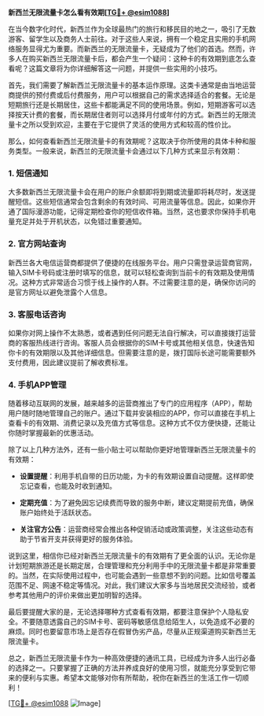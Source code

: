 **新西兰无限流量卡怎么看有效期[[TG💪+ @esim1088](https://t.me/s/esim1088)]**

在当今数字化时代，新西兰作为全球最热门的旅行和移民目的地之一，吸引了无数游客、留学生以及商务人士前往。对于这些人来说，拥有一个稳定且实用的手机网络服务显得尤为重要。而新西兰的无限流量卡，无疑成为了他们的首选。然而，许多人在购买新西兰无限流量卡后，都会产生一个疑问：这种卡的有效期到底怎么查看呢？这篇文章将为你详细解答这一问题，并提供一些实用的小技巧。

首先，我们需要了解新西兰无限流量卡的基本运作原理。这类卡通常是由当地运营商提供的预付费或后付费服务，用户可以根据自己的需求选择适合的套餐。无论是短期旅行还是长期居住，这些卡都能满足不同的使用场景。例如，短期游客可以选择按天计费的套餐，而长期居住者则可以选择月付或年付的方式。新西兰的无限流量卡之所以受到欢迎，主要在于它提供了灵活的使用方式和较高的性价比。

那么，如何查看新西兰无限流量卡的有效期呢？这取决于你所使用的具体卡种和服务类型。一般来说，新西兰的无限流量卡会通过以下几种方式来显示有效期：

### 1. **短信通知**
大多数新西兰无限流量卡会在用户的账户余额即将到期或流量即将耗尽时，发送提醒短信。这些短信通常会包含剩余的有效时间、可用流量等信息。因此，如果你开通了国际漫游功能，记得定期检查你的短信收件箱。当然，这也要求你保持手机电量充足并处于开机状态，以免错过重要通知。

### 2. **官方网站查询**
新西兰各大电信运营商都提供了便捷的在线服务平台。用户只需登录运营商官网，输入SIM卡号码或注册时填写的信息，就可以轻松查询到当前卡的有效期及使用情况。这种方式非常适合习惯于线上操作的人群。不过需要注意的是，确保你访问的是官方网址以避免泄露个人信息。

### 3. **客服电话咨询**
如果你对网上操作不太熟悉，或者遇到任何问题无法自行解决，可以直接拨打运营商的客服热线进行咨询。客服人员会根据你的SIM卡号或其他相关信息，快速告知你卡的有效期限以及其他详细信息。但需要注意的是，拨打国际长途可能需要额外支付费用，因此建议提前了解收费标准。

### 4. **手机APP管理**
随着移动互联网的发展，越来越多的运营商推出了专门的应用程序（APP），帮助用户随时随地管理自己的账户。通过下载并安装相应的APP，你可以直接在手机上查看卡的有效期、消费记录以及充值方式等信息。这种方式不仅方便快捷，还能让你随时掌握最新的优惠活动。

除了以上几种方法外，还有一些小贴士可以帮助你更好地管理新西兰无限流量卡的有效期：

- **设置提醒**：利用手机自带的日历功能，为卡的有效期设置自动提醒。这样即使忘记查看，也能及时收到通知。
  
- **定期充值**：为了避免因忘记续费而导致的服务中断，建议定期提前充值，确保账户始终处于活跃状态。

- **关注官方公告**：运营商经常会推出各种促销活动或政策调整，关注这些动态有助于节省开支并获得更好的服务体验。

说到这里，相信你已经对新西兰无限流量卡的有效期有了更全面的认识。无论你是计划短期旅游还是长期定居，合理管理和充分利用手中的无限流量卡都是非常重要的。当然，在实际使用过程中，也可能会遇到一些意想不到的问题。比如信号覆盖范围不足、网速不稳定等情况。对此，我们建议大家多与当地居民交流经验，或者参考其他用户的评价来做出更加明智的选择。

最后要提醒大家的是，无论选择哪种方式查看有效期，都要注意保护个人隐私安全。不要随意透露自己的SIM卡号、密码等敏感信息给陌生人，以免造成不必要的麻烦。同时也要留意市场上是否存在假冒伪劣产品，尽量从正规渠道购买新西兰无限流量卡。

总之，新西兰无限流量卡作为一种高效便捷的通讯工具，已经成为许多人出行必备的选择之一。只要掌握了正确的方法并养成良好的使用习惯，就能充分享受到它带来的便利与实惠。希望本文能够对你有所帮助，祝你在新西兰的生活工作一切顺利！

[[TG💪+ @esim1088](https://t.me/s/esim1088) ![Image](https://i.postimg.cc/4NQfJmqS/Snipaste-2025-05-13-00-14-12.png)]